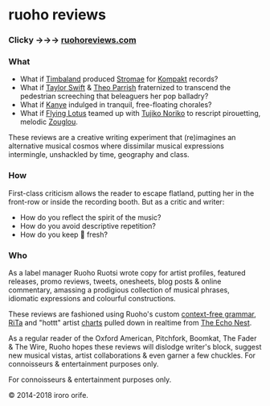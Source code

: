 ruoho reviews
========================

### Clicky &rarr;&rarr;&rarr; [ruohoreviews.com](http://ruohoreviews.com) 


### What ###

* What if [Timbaland](http://en.wikipedia.org/wiki/Timbaland) produced [Stromae](http://en.wikipedia.org/wiki/Stromae) for [Kompakt](http://en.wikipedia.org/wiki/Kompakt) records? 
* What if [Taylor Swift](https://instagram.com/taylorswift) & [Theo Parrish](http://www.residentadvisor.net/dj/theoparrish) fraternized to transcend the pedestrian screeching that beleaguers her pop balladry? 
* What if [Kanye](http://en.wikipedia.org/wiki/Kanye_West) indulged in tranquil, free-floating chorales? 
* What if [Flying Lotus](http://en.wikipedia.org/wiki/Flying_Lotus) teamed up with [Tujiko Noriko](http://en.wikipedia.org/wiki/Tujiko_Noriko) to rescript pirouetting, melodic [Zouglou](http://en.wikipedia.org/wiki/Zouglou).

These reviews are a creative writing experiment that (re)imagines an alternative musical cosmos where dissimilar musical expressions intermingle, unshackled by time, geography and class. 

### How ###

First-class criticism allows the reader to escape flatland, putting her in the front-row or inside the recording booth. But as a critic and writer:

 * How do you reflect the spirit of the music? 
 * How do you avoid descriptive repetition? 
 * How do you keep :hankey: fresh? 

### Who ###
As a label manager Ruoho Ruotsi wrote copy for artist profiles, featured releases, promo reviews, tweets, onesheets, blog posts & online commentary, amassing a prodigious collection of musical phrases, idiomatic expressions and colourful constructions.
								 
These reviews are fashioned using Ruoho's custom [context-free grammar](http://en.wikipedia.org/wiki/Context-free_grammar), [RiTa](https://github.com/dhowe/RiTa) and "hottt" artist [charts](http://developer.echonest.com/docs/v4/artist.html#top-hottt) pulled down in realtime from [The Echo Nest](http://developer.echonest.com).
								
								
As a regular reader of the Oxford American, Pitchfork, Boomkat, The Fader & The Wire, Ruoho hopes these reviews will dislodge writer's block, suggest new musical vistas, artist collaborations & even garner a few chuckles. For connoisseurs & entertainment purposes only.					
  
For connoisseurs & entertainment purposes only. 

  
&copy; 2014-2018 iroro orife.
